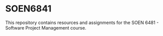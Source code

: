 # SOEN6841

This repository contains resources and assignments for the SOEN 6481 - Software Project Management course.
